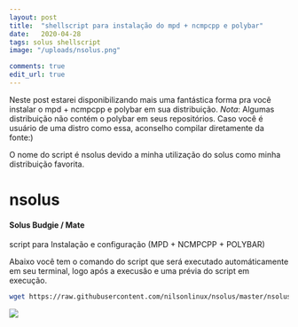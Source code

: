 ```yaml
---
layout: post
title:  "shellscript para instalação do mpd + ncmpcpp e polybar"
date:   2020-04-28
tags: solus shellscript
image: "/uploads/nsolus.png"

comments: true
edit_url: true
---
```



Neste post estarei disponibilizando mais uma fantástica forma pra você instalar o mpd + ncmpcpp e polybar em sua distribuição. 
*Nota*: 
Algumas distribuição não contém o polybar em seus repositórios. Caso você é usuário de uma distro como essa, aconselho compilar diretamente da fonte:)

O nome do script é nsolus devido a minha utilização do solus como minha distribuição favorita. 


# nsolus
#### Solus Budgie / Mate
script para 
Instalação e configuração (MPD + NCMPCPP + POLYBAR)

Abaixo você tem o comando do script que será executado automáticamente em seu terminal, logo após a execusão e uma prévia do script em execução.

```sh
wget https://raw.githubusercontent.com/nilsonlinux/nsolus/master/nsolus.sh && chmod +x nsolus.sh && ./nsolus.sh
```
![](https://i.ibb.co/wCbzrMB/nsolus.png)
